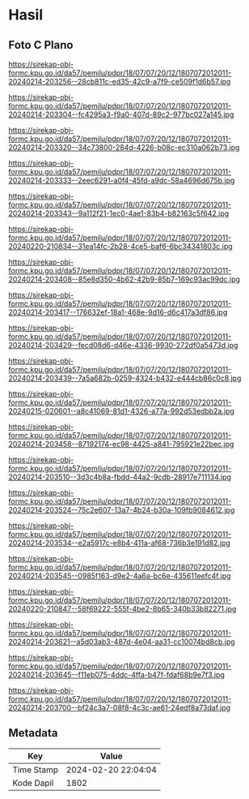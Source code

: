 # Hasil

## Foto C Plano

https://sirekap-obj-formc.kpu.go.id/da57/pemilu/pdpr/18/07/07/20/12/1807072012011-20240214-203256--28cb811c-ed35-42c9-a7f9-ce509f1d6b57.jpg

https://sirekap-obj-formc.kpu.go.id/da57/pemilu/pdpr/18/07/07/20/12/1807072012011-20240214-203304--fc4295a3-f9a0-407d-89c2-977bc027a145.jpg

https://sirekap-obj-formc.kpu.go.id/da57/pemilu/pdpr/18/07/07/20/12/1807072012011-20240214-203320--34c73800-284d-4226-b08c-ec310a062b73.jpg

https://sirekap-obj-formc.kpu.go.id/da57/pemilu/pdpr/18/07/07/20/12/1807072012011-20240214-203333--2eec6291-a0f4-45fd-a9dc-58a4696d675b.jpg

https://sirekap-obj-formc.kpu.go.id/da57/pemilu/pdpr/18/07/07/20/12/1807072012011-20240214-203343--9a112f21-1ec0-4ae1-83b4-b82163c5f642.jpg

https://sirekap-obj-formc.kpu.go.id/da57/pemilu/pdpr/18/07/07/20/12/1807072012011-20240220-210834--31ea14fc-2b28-4ce5-baf6-6bc34341803c.jpg

https://sirekap-obj-formc.kpu.go.id/da57/pemilu/pdpr/18/07/07/20/12/1807072012011-20240214-203408--85e8d350-4b62-42b9-85b7-169c93ac99dc.jpg

https://sirekap-obj-formc.kpu.go.id/da57/pemilu/pdpr/18/07/07/20/12/1807072012011-20240214-203417--176632ef-18a1-468e-9d16-d6c417a3df86.jpg

https://sirekap-obj-formc.kpu.go.id/da57/pemilu/pdpr/18/07/07/20/12/1807072012011-20240214-203429--fecd08d6-d46e-4336-9930-272df0a5473d.jpg

https://sirekap-obj-formc.kpu.go.id/da57/pemilu/pdpr/18/07/07/20/12/1807072012011-20240214-203439--7a5a682b-0259-4324-b432-e444cb86c0c8.jpg

https://sirekap-obj-formc.kpu.go.id/da57/pemilu/pdpr/18/07/07/20/12/1807072012011-20240215-020601--a8c41069-81d1-4326-a77a-992d53edbb2a.jpg

https://sirekap-obj-formc.kpu.go.id/da57/pemilu/pdpr/18/07/07/20/12/1807072012011-20240214-203458--87192174-ec98-4425-a841-795921e22bec.jpg

https://sirekap-obj-formc.kpu.go.id/da57/pemilu/pdpr/18/07/07/20/12/1807072012011-20240214-203510--3d3c4b8a-fbdd-44a2-9cdb-28917e711134.jpg

https://sirekap-obj-formc.kpu.go.id/da57/pemilu/pdpr/18/07/07/20/12/1807072012011-20240214-203524--75c2e607-13a7-4b24-b30a-109fb9084612.jpg

https://sirekap-obj-formc.kpu.go.id/da57/pemilu/pdpr/18/07/07/20/12/1807072012011-20240214-203534--e2a5917c-e8b4-411a-af68-736b3e191d82.jpg

https://sirekap-obj-formc.kpu.go.id/da57/pemilu/pdpr/18/07/07/20/12/1807072012011-20240214-203545--0985f163-d9e2-4a6a-bc6e-435611eefc4f.jpg

https://sirekap-obj-formc.kpu.go.id/da57/pemilu/pdpr/18/07/07/20/12/1807072012011-20240220-210847--58f69222-555f-4be2-8b65-340b33b82271.jpg

https://sirekap-obj-formc.kpu.go.id/da57/pemilu/pdpr/18/07/07/20/12/1807072012011-20240214-203621--a5d03ab3-487d-4e04-aa31-cc10074bd8cb.jpg

https://sirekap-obj-formc.kpu.go.id/da57/pemilu/pdpr/18/07/07/20/12/1807072012011-20240214-203645--f11eb075-4ddc-4ffa-b47f-fdaf68b9e7f3.jpg

https://sirekap-obj-formc.kpu.go.id/da57/pemilu/pdpr/18/07/07/20/12/1807072012011-20240214-203700--bf24c3a7-08f8-4c3c-ae61-24edf8a73daf.jpg


## Metadata

| Key        | Value               |
| ---------- | ------------------- |
| Time Stamp | 2024-02-20 22:04:04 |
| Kode Dapil | 1802                |



